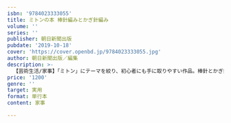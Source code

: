 ```yaml
---
isbn: '9784023333055'
title: ミトンの本 棒針編みとかぎ針編み
volume: ''
series: ''
publisher: 朝日新聞出版
pubdate: '2019-10-18'
cover: 'https://cover.openbd.jp/9784023333055.jpg'
author: 朝日新聞出版／編集
description: >-
  【芸術生活/家事】「ミトン」にテーマを絞り、初心者にも手に取りやすい作品。棒針とかぎ針に分け、それぞれ基本作品をプロセス写真で解説し、わかりやすく解説します。デザインは単色で編む地模様、透かし編み、２―３色使いの編み込み模様のほか、長さの変化をつけたり、縁まわりのポイント違いなど、バリエーションも豊富。作品点数は全28点。
price: '1200'
genre: ''
target: 実用
format: 単行本
content: 家事

---
```

